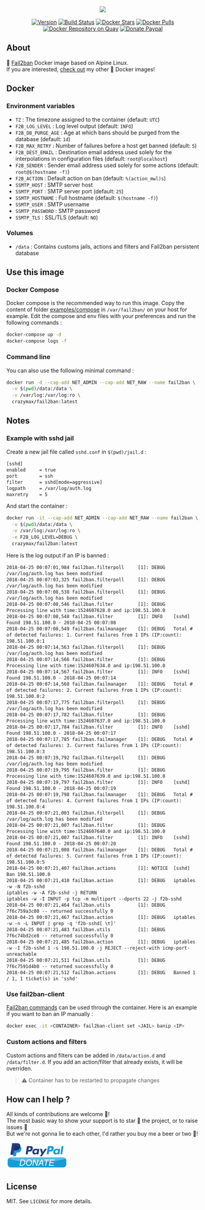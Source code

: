 <p align="center"><a href="https://github.com/crazy-max/docker-fail2ban" target="_blank"><img height="128"src="https://raw.githubusercontent.com/crazy-max/docker-fail2ban/master/.res/docker-fail2ban.jpg"></a></p>

<p align="center">
  <a href="https://microbadger.com/images/crazymax/fail2ban"><img src="https://images.microbadger.com/badges/version/crazymax/fail2ban.svg?style=flat-square" alt="Version"></a>
  <a href="https://travis-ci.org/crazy-max/docker-fail2ban"><img src="https://img.shields.io/travis/crazy-max/docker-fail2ban/master.svg?style=flat-square" alt="Build Status"></a>
  <a href="https://hub.docker.com/r/crazymax/fail2ban/"><img src="https://img.shields.io/docker/stars/crazymax/fail2ban.svg?style=flat-square" alt="Docker Stars"></a>
  <a href="https://hub.docker.com/r/crazymax/fail2ban/"><img src="https://img.shields.io/docker/pulls/crazymax/fail2ban.svg?style=flat-square" alt="Docker Pulls"></a>
  <a href="https://quay.io/repository/crazymax/fail2ban"><img src="https://quay.io/repository/crazymax/fail2ban/status?style=flat-square" alt="Docker Repository on Quay"></a>
  <a href="https://www.paypal.com/cgi-bin/webscr?cmd=_s-xclick&hosted_button_id=FRCLKDGE2CQFJ"><img src="https://img.shields.io/badge/donate-paypal-7057ff.svg?style=flat-square" alt="Donate Paypal"></a>
</p>

## About

🐳 [Fail2ban](https://www.fail2ban.org) Docker image based on Alpine Linux.<br />
If you are interested, [check out](https://hub.docker.com/r/crazymax/) my other 🐳 Docker images!

## Docker

### Environment variables

* `TZ` : The timezone assigned to the container (default: `UTC`)
* `F2B_LOG_LEVEL` : Log level output (default: `INFO`)
* `F2B_DB_PURGE_AGE` : Age at which bans should be purged from the database (default: `1d`)
* `F2B_MAX_RETRY` : Number of failures before a host get banned (default: `5`)
* `F2B_DEST_EMAIL` : Destination email address used solely for the interpolations in configuration files (default: `root@localhost`)
* `F2B_SENDER` : Sender email address used solely for some actions (default: `root@$(hostname -f)`)
* `F2B_ACTION` : Default action on ban (default: `%(action_mwl)s`)
* `SSMTP_HOST` : SMTP server host
* `SSMTP_PORT` : SMTP server port (default: `25`)
* `SSMTP_HOSTNAME` : Full hostname (default: `$(hostname -f)`)
* `SSMTP_USER` : SMTP username
* `SSMTP_PASSWORD` : SMTP password
* `SSMTP_TLS` : SSL/TLS (default: `NO`)

### Volumes

* `/data` : Contains customs jails, actions and filters and Fail2ban persistent database

## Use this image

### Docker Compose

Docker compose is the recommended way to run this image. Copy the content of folder [examples/compose](examples/compose) in `/var/fail2ban/` on your host for example. Edit the compose and env files with your preferences and run the following commands :

```bash
docker-compose up -d
docker-compose logs -f
```

### Command line

You can also use the following minimal command :

```bash
docker run -d --cap-add NET_ADMIN --cap-add NET_RAW --name fail2ban \
  -v $(pwd)/data:/data \
  -v /var/log:/var/log:ro \
  crazymax/fail2ban:latest
```

## Notes

### Example with sshd jail

Create a new jail file called `sshd.conf` in `$(pwd)/jail.d` :

```
[sshd]
enabled     = true
port        = ssh
filter      = sshd[mode=aggressive]
logpath     = /var/log/auth.log
maxretry    = 5
```

And start the container :

```bash
docker run -it --cap-add NET_ADMIN --cap-add NET_RAW --name fail2ban \
  -v $(pwd)/data:/data \
  -v /var/log:/var/log:ro \
  -e F2B_LOG_LEVEL=DEBUG \
  crazymax/fail2ban:latest
```

Here is the log output if an IP is banned :

```
2018-04-25 00:07:01,984 fail2ban.filterpoll     [1]: DEBUG   /var/log/auth.log has been modified
2018-04-25 00:07:03,325 fail2ban.filterpoll     [1]: DEBUG   /var/log/auth.log has been modified
2018-04-25 00:07:08,538 fail2ban.filterpoll     [1]: DEBUG   /var/log/auth.log has been modified
2018-04-25 00:07:08,546 fail2ban.filter         [1]: DEBUG   Processing line with time:1524607628.0 and ip:198.51.100.0
2018-04-25 00:07:08,548 fail2ban.filter         [1]: INFO    [sshd] Found 198.51.100.0 - 2018-04-25 00:07:08
2018-04-25 00:07:08,549 fail2ban.failmanager    [1]: DEBUG   Total # of detected failures: 1. Current failures from 1 IPs (IP:count): 198.51.100.0:1
2018-04-25 00:07:14,563 fail2ban.filterpoll     [1]: DEBUG   /var/log/auth.log has been modified
2018-04-25 00:07:14,566 fail2ban.filter         [1]: DEBUG   Processing line with time:1524607634.0 and ip:198.51.100.0
2018-04-25 00:07:14,567 fail2ban.filter         [1]: INFO    [sshd] Found 198.51.100.0 - 2018-04-25 00:07:14
2018-04-25 00:07:14,568 fail2ban.failmanager    [1]: DEBUG   Total # of detected failures: 2. Current failures from 1 IPs (IP:count): 198.51.100.0:2
2018-04-25 00:07:17,775 fail2ban.filterpoll     [1]: DEBUG   /var/log/auth.log has been modified
2018-04-25 00:07:17,782 fail2ban.filter         [1]: DEBUG   Processing line with time:1524607637.0 and ip:198.51.100.0
2018-04-25 00:07:17,784 fail2ban.filter         [1]: INFO    [sshd] Found 198.51.100.0 - 2018-04-25 00:07:17
2018-04-25 00:07:17,785 fail2ban.failmanager    [1]: DEBUG   Total # of detected failures: 3. Current failures from 1 IPs (IP:count): 198.51.100.0:3
2018-04-25 00:07:19,792 fail2ban.filterpoll     [1]: DEBUG   /var/log/auth.log has been modified
2018-04-25 00:07:19,795 fail2ban.filter         [1]: DEBUG   Processing line with time:1524607639.0 and ip:198.51.100.0
2018-04-25 00:07:19,797 fail2ban.filter         [1]: INFO    [sshd] Found 198.51.100.0 - 2018-04-25 00:07:19
2018-04-25 00:07:19,798 fail2ban.failmanager    [1]: DEBUG   Total # of detected failures: 4. Current failures from 1 IPs (IP:count): 198.51.100.0:4
2018-04-25 00:07:21,003 fail2ban.filterpoll     [1]: DEBUG   /var/log/auth.log has been modified
2018-04-25 00:07:21,007 fail2ban.filter         [1]: DEBUG   Processing line with time:1524607640.0 and ip:198.51.100.0
2018-04-25 00:07:21,007 fail2ban.filter         [1]: INFO    [sshd] Found 198.51.100.0 - 2018-04-25 00:07:20
2018-04-25 00:07:21,008 fail2ban.failmanager    [1]: DEBUG   Total # of detected failures: 5. Current failures from 1 IPs (IP:count): 198.51.100.0:5
2018-04-25 00:07:21,407 fail2ban.actions        [1]: NOTICE  [sshd] Ban 198.51.100.0
2018-04-25 00:07:21,410 fail2ban.action         [1]: DEBUG   iptables -w -N f2b-sshd
iptables -w -A f2b-sshd -j RETURN
iptables -w -I INPUT -p tcp -m multiport --dports 22 -j f2b-sshd
2018-04-25 00:07:21,464 fail2ban.utils          [1]: DEBUG   7f6c759a3c00 -- returned successfully 0
2018-04-25 00:07:21,467 fail2ban.action         [1]: DEBUG   iptables -w -n -L INPUT | grep -q 'f2b-sshd[ \t]'
2018-04-25 00:07:21,483 fail2ban.utils          [1]: DEBUG   7f6c74bd2ce8 -- returned successfully 0
2018-04-25 00:07:21,485 fail2ban.action         [1]: DEBUG   iptables -w -I f2b-sshd 1 -s 198.51.100.0 -j REJECT --reject-with icmp-port-unreachable
2018-04-25 00:07:21,511 fail2ban.utils          [1]: DEBUG   7f6c7591d4b0 -- returned successfully 0
2018-04-25 00:07:21,512 fail2ban.actions        [1]: DEBUG   Banned 1 / 1, 1 ticket(s) in 'sshd'
```

### Use fail2ban-client

[Fail2ban commands](http://www.fail2ban.org/wiki/index.php/Commands) can be used through the container. Here is an example if you want to ban an IP manually :

```bash
docker exec -it <CONTAINER> fail2ban-client set <JAIL> banip <IP>
```

### Custom actions and filters

Custom actions and filters can be added in `/data/action.d` and `/data/filter.d`. If you add an action/filter that already exists, it will be overriden.

> :warning: Container has to be restarted to propagate changes

## How can I help ?

All kinds of contributions are welcome :raised_hands:!<br />
The most basic way to show your support is to star :star2: the project, or to raise issues :speech_balloon:<br />
But we're not gonna lie to each other, I'd rather you buy me a beer or two :beers:!

[![Paypal](.res/paypal.png)](https://www.paypal.com/cgi-bin/webscr?cmd=_s-xclick&hosted_button_id=FRCLKDGE2CQFJ)

## License

MIT. See `LICENSE` for more details.<br />
